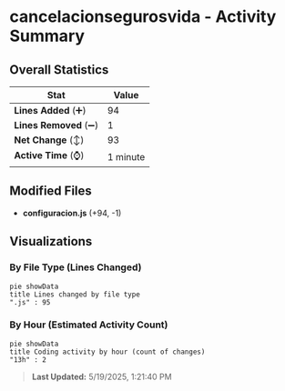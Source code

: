 # cancelacionsegurosvida - Activity Summary 

## Overall Statistics

| Stat                   | Value                                                             |
| ---------------------- | ----------------------------------------------------------------- |
| **Lines Added** (➕)   | 94                                          |
| **Lines Removed** (➖) | 1                                        |
| **Net Change** (↕)    | 93                |
| **Active Time** (⌚)   | 1 minute |


## Modified Files
- **configuracion.js** (+94, -1)

## Visualizations

### By File Type (Lines Changed)

```mermaid
pie showData
title Lines changed by file type
".js" : 95
```

### By Hour (Estimated Activity Count)

```mermaid
pie showData
title Coding activity by hour (count of changes)
"13h" : 2
```


> **Last Updated:** 5/19/2025, 1:21:40 PM